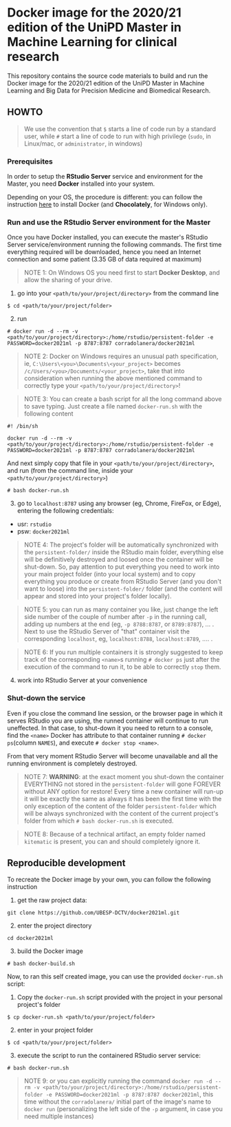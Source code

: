 # Docker image for the 2020/21 edition of the UniPD Master in Machine Learning for clinical research
 
This repository contains the source code materials to build and run the Docker image for the 2020/21 edition of the UniPD Master in Machine Learning and Big Data for Precision Medicine and Biomedical Research.
 
 
 
 
## HOWTO

> We use the convention that `$` starts a line of code run by a standard user, while `#` start a line of code to run with high privilege (`sudo`, in Linux/mac, or `administrator`, in windows)


### Prerequisites

In order to setup the **RStudio Server** service and environment for the Master, you need **Docker** installed into your system. 

Depending on your OS, the procedure is different: you can follow the instruction [here](https://github.com/aaronpeikert/reproducible-research#resources) to install Docker (and **Chocolately**, for Windows only).


### Run and use the RStudio Server environment for the Master

Once you have Docker installed, you can execute the master's RStudio Server service/environment running the following commands. The first time everything required will be downloaded, hence you need an Internet connection and some patient (3.35 GB of data required at maximum)

> NOTE 1: On Windows OS you need first to start **Docker Desktop**, and allow the sharing of your drive.


1. go into your `<path/to/your/project/directory>` from the command line
  ```
  $ cd <path/to/your/project/folder>
  ```

2. run 
  ```
  # docker run -d --rm -v <path/to/your/project/directory>:/home/rstudio/persistent-folder -e PASSWORD=docker2021ml -p 8787:8787 corradolanera/docker2021ml
  ```

> NOTE 2: Docker on Windows requires an unusual path specification, ie, `C:\Users\<you>\Documents\<your_project>` becomes `/c/Users/<you>/Documents/<your_project>`, take that into consideration when running the above mentioned command to correctly type your `<path/to/your/project/directory>`!

> NOTE 3: You can create a bash script for all the long command above to save typing. Just create a file named `docker-run.sh` with the following content

  ```
  #! /bin/sh

  docker run -d --rm -v <path/to/your/project/directory>:/home/rstudio/persistent-folder -e PASSWORD=docker2021ml -p 8787:8787 corradolanera/docker2021ml
  ```
  
  And next simply copy that file in your `<path/to/your/project/directory>`, and run (from the command line, inside your `<path/to/your/project/directory>`)
  
  ```
  # bash docker-run.sh
  ```
  

3. go to `localhost:8787` using any browser (eg, Chrome, FireFox, or Edge), entering the following credentials:

  - usr: `rstudio`
  - psw: `docker2021ml`
  
> NOTE 4: The project's folder will be automatically synchronized with the `persistent-folder/` inside the RStudio main folder, everything else will be definitively destroyed and loosed once the container will be shut-down. So, pay attention to put everything you need to work into your main project folder (into your local system) and to copy everything you produce or create from RStudio Server (and you don't want to loose) into the `persistent-folder/` folder (and the content will appear and stored into your project's folder locally).

> NOTE 5: you can run as many container you like, just change the left side number of the couple of number after `-p` in the running call, adding up numbers at the end (eg, `-p 8788:8787`, or `8789:8787`), ... . Next to use the RStudio Server of "that" container visit the corresponding `localhost`, eg, `localhost:8788`, `localhost:8789`, .... .

> NOTE 6: If you run multiple containers it is strongly suggested to keep track of the corresponding `<name>`s running `# docker ps` just after the execution of the command to run it, to be able to correctly `stop` them.

4. work into RStudio Server at your convenience




### Shut-down the service

Even if you close the command line session, or the browser page in which it serves RStudio you are using, the runned container will continue to run uneffected. In that case, to shut-down it you need to return to a console, find the `<name>` Docker has attribute to that container running `# docker ps`(column `NAMES`), and execute `# docker stop <name>`.

From that very moment RStudio Server will become unavailable and all the running environment is completely destroyed.
  
> NOTE 7: **WARNING**: at the exact moment you shut-down the container EVERYTHING not stored in the `persistent-folder` will gone FOREVER without ANY option for restore! Every time a new container will run-up it will be exactly the same as always it has been the first time with the only exception of the content of the folder `persistent-folder` which will be always synchronized with the content of the current project's folder from which `# bash docker-run.sh` is executed.

> NOTE 8: Because of a technical artifact, an empty folder named `kitematic` is present, you can and should completely ignore it.




## Reproducible development

To recreate the Docker image by your own, you can follow the following instruction

1. get the raw project data:

  ```
  git clone https://github.com/UBESP-DCTV/docker2021ml.git
  ```

2. enter the project directory

  ```
  cd docker2021ml
  ```

3. build the Docker image
  ```
  # bash docker-build.sh
  ```

Now, to ran this self created image, you can use the provided `docker-run.sh` script:

  
1. Copy the `docker-run.sh` script provided with the project in your personal project's folder
  ```
  $ cp docker-run.sh <path/to/your/project/folder>
  ```

2. enter in your project folder
  ```
  $ cd <path/to/your/project/folder>
  ```
  
3. execute the script to run the containered RStudio server service:
  ```
  # bash docker-run.sh
  ```
> NOTE 9: or you can explicitly running the command `docker run -d --rm -v <path/to/your/project/directory>:/home/rstudio/persistent-folder -e PASSWORD=docker2021ml -p 8787:8787 docker2021ml`, this time without the `corradolanera/` initial part of the image's name to `docker run` (personalizing the left side of the `-p` argument, in case you need multiple instances)
  
  
